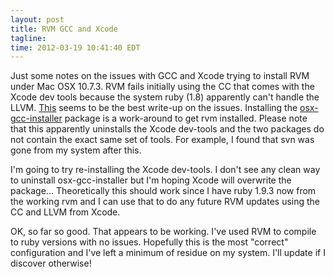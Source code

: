 ```yaml
---
layout: post
title: RVM GCC and Xcode
tagline:
time: 2012-03-19 10:41:40 EDT
---
```

Just some notes on the issues with GCC and Xcode trying to install RVM under Mac OSX 10.7.3. RVM fails initially using the CC that comes with the Xcode dev tools because the system ruby (1.8) apparently can't handle the LLVM. [This](http://stackoverflow.com/questions/9651670/issue-updating-ruby-on-mac-with-xcode-4-3-1) seems to be the best write-up on the issues. Installing the [osx-gcc-installer](https://github.com/kennethreitz/osx-gcc-installer) package is a work-around to get rvm installed. Please note that this apparently uninstalls the Xcode dev-tools and the two packages do not contain the exact same set of tools. For example, I found that svn was gone from my system after this.

I'm going to try re-installing the Xcode dev-tools. I don't see any clean way to uninstall osx-gcc-installer but I'm hoping Xcode will overwrite the package... Theoretically this should work since I have ruby 1.9.3 now from the working rvm and I can use that to do any future RVM updates using the CC and LLVM from Xcode.

OK, so far so good. That appears to be working. I've used RVM to compile to ruby versions with no issues. Hopefully this is the most "correct" configuration and I've left a minimum of residue on my system. I'll update if I discover otherwise!